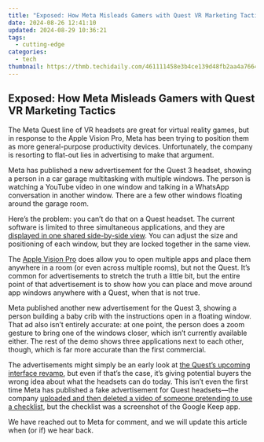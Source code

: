 ```yaml
---
title: "Exposed: How Meta Misleads Gamers with Quest VR Marketing Tactics"
date: 2024-08-26 12:41:10
updated: 2024-08-29 10:36:21
tags:
  - cutting-edge
categories:
  - tech
thumbnail: https://thmb.techidaily.com/461111458e3b4ce139d48fb2aa4a766468aa7e6bd6d3f1e4f995324a2a411619.jpg
---
```


## Exposed: How Meta Misleads Gamers with Quest VR Marketing Tactics

The Meta Quest line of VR headsets are great for virtual reality games, but in response to the Apple Vision Pro, Meta has been trying to position them as more general-purpose productivity devices. Unfortunately, the company is resorting to flat-out lies in advertising to make that argument.

 Meta has published a new advertisement for the Quest 3 headset, showing a person in a car garage multitasking with multiple windows. The person is watching a YouTube video in one window and talking in a WhatsApp conversation in another window. There are a few other windows floating around the garage room.

 Here’s the problem: you can’t do that on a Quest headset. The current software is limited to three simultaneous applications, and they are [displayed in one shared side-by-side view](https://www.meta.com/blog/quest/multitasking-accessibility-improvements-and-air-link-for-quest-1-in-the-latest-oculus-software-update/). You can adjust the size and positioning of each window, but they are locked together in the same view.

 The [Apple Vision Pro](https://tiktok-videos.techidaily.com/formulating-a-heartfelt-tiktok-epilogue-for-2024/) does allow you to open multiple apps and place them anywhere in a room (or even across multiple rooms), but not the Quest. It’s common for advertisements to stretch the truth a little bit, but the entire point of that advertisement is to show how you can place and move around app windows anywhere with a Quest, when that is not true.

 Meta published another new advertisement for the Quest 3, showing a person building a baby crib with the instructions open in a floating window. That ad also isn’t entirely accurate: at one point, the person does a zoom gesture to bring one of the windows closer, which isn’t currently available either. The rest of the demo shows three applications next to each other, though, which is far more accurate than the first commercial.

 The advertisements might simply be an early look at [the Quest’s upcoming interface revamp](https://www.androidcentral.com/gaming/virtual-reality/meta-quest-ui-overhaul-tease), but even if that’s the case, it’s giving potential buyers the wrong idea about what the headsets can do today. This isn’t even the first time Meta has published a fake advertisement for Quest headsets—the company [uploaded and then deleted a video of someone pretending to use a checklist](https://twitter.com/AlbertoMR3/status/1758793451385098242), but the checklist was a screenshot of the Google Keep app.

 We have reached out to Meta for comment, and we will update this article when (or if) we hear back.

<ins class="adsbygoogle"
     style="display:block"
     data-ad-format="autorelaxed"
     data-ad-client="ca-pub-7571918770474297"
     data-ad-slot="1223367746"></ins>



<ins class="adsbygoogle"
     style="display:block"
     data-ad-client="ca-pub-7571918770474297"
     data-ad-slot="8358498916"
     data-ad-format="auto"
     data-full-width-responsive="true"></ins>
